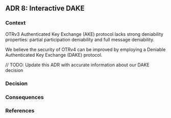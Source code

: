 ## ADR 8: Interactive DAKE

### Context

OTRv3 Authenticated Key Exchange (AKE) protocol lacks strong deniability
properties: partial participation deniability and full message deniability.

We believe the security of OTRv4 can be improved by employing a Deniable
Authenticated Key Exchange (DAKE) protocol.

// TODO: Update this ADR with accurate information about our DAKE decision

### Decision

### Consequences

### References
